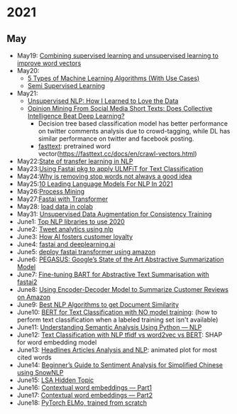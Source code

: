 # 2021

## May
- May19: [Combining supervised learning and unsupervised learning to improve word vectors](https://towardsdatascience.com/combining-supervised-learning-and-unsupervised-learning-to-improve-word-vectors-d4dea84ec36b)
- May20: 
  - [5 Types of Machine Learning Algorithms (With Use Cases)](https://www.statworx.com/at/blog/5-types-of-machine-learning-algorithms-with-use-cases/#h-4-semi-supervised-learning)
  - [Semi Supervised Learning](https://algorithmia.com/blog/semi-supervised-learning)
- May21:
  - [Unsupervised NLP: How I Learned to Love the Data](https://medium.com/@ODSC/unsupervised-nlp-how-i-learned-to-love-the-data-1dde7dc4a3c1)
  - [Opinion Mining From Social Media Short Texts: Does Collective Intelligence Beat Deep Learning?](https://www.frontiersin.org/articles/10.3389/frobt.2018.00138/full)
    - Decision tree based classification model has better performance on twitter comments analysis due to crowd-tagging, while DL has similar performance on twitter and facebook posting.
    - [fasttext](https://amitness.com/2020/06/fasttext-embeddings/): pretrained word vector(https://fasttext.cc/docs/en/crawl-vectors.html)
- May22:[State of transfer learning in NLP](https://ruder.io/state-of-transfer-learning-in-nlp/)
- May23:[Using Fastai pkg to apply ULMFiT for Text Classification](https://medium.com/technonerds/using-fastais-ulmfit-to-make-a-state-of-the-art-multi-label-text-classifier-bf54e2943e83)
- May24:[Why is removing stop words not always a good idea](https://medium.com/@limavallantin/why-is-removing-stop-words-not-always-a-good-idea-c8d35bd77214)
- May25:[10 Leading Language Models For NLP In 2021](https://www.topbots.com/leading-nlp-language-models-2020/)
- May26:[Process Mining](https://towardsdatascience.com/what-is-process-mining-8afae06b5c33) 
- May27:[Fastai with Transformer](https://www.kaggle.com/maroberti/fastai-with-transformers-bert-roberta) 
- May28: [load data in colab](https://towardsdatascience.com/3-ways-to-load-csv-files-into-colab-7c14fcbdcb92)
- May31: [Unsupervised Data Augmentation for Consistency Training](https://arxiv.org/pdf/1904.12848.pdf)
- June1: [Top NLP libraries to use 2020](https://towardsdatascience.com/top-nlp-libraries-to-use-2020-4f700cdb841f)
- June2: [Tweet analytics using nlp](https://medium.com/analytics-vidhya/tweet-analytics-using-nlp-f83b9f7f7349)
- June3: [How AI fosters customer loyalty](https://atif-blogs.medium.com/how-artificial-intelligence-fosters-customer-loyalty-b6a6a2a3817)
- June4: [fastai and deeplearning.ai](https://towardsdatascience.com/two-sides-of-the-same-coin-fast-ai-vs-deeplearning-ai-b67e9ec32133)
- June5: [deploy fastai transformer using amazon](https://towardsdatascience.com/deploy-fastai-transformers-based-nlp-models-using-amazon-sagemaker-and-creating-api-using-aws-7ea39bbcc021)
- June6: [PEGASUS: Google’s State of the Art Abstractive Summarization Model](https://towardsdatascience.com/pegasus-google-state-of-the-art-abstractive-summarization-model-627b1bbbc5ce) 
- June7: [Fine-tuning BART for Abstractive Text Summarisation with fastai2](https://medium.com/curation-corporation/fine-tuning-bart-for-abstractive-text-summarisation-with-fastai2-d7a2ad676a13)
- June8: [Using Encoder-Decoder Model to Summarize Customer Reviews on Amazon](https://medium.com/@gangyang0912/using-encoder-decoder-model-to-summarize-customer-reviews-on-amazon-1ca8fd860b8e)
- June9: [Best NLP Algorithms to get Document Similarity](https://medium.com/analytics-vidhya/best-nlp-algorithms-to-get-document-similarity-a5559244b23b)
- June10: [BERT for Text Classification with NO model training](https://towardsdatascience.com/text-classification-with-no-model-training-935fe0e42180): (how to perform text classification when a labeled training set isn't available)
- June11: [Understanding Semantic Analysis Using Python — NLP](https://pub.towardsai.net/understanding-semantic-analysis-using-python-nlp-f48016422677)
- June12: [Text Classification with NLP tfidf vs word2vec vs BERT](https://towardsdatascience.com/text-classification-with-nlp-tf-idf-vs-word2vec-vs-bert-41ff868d1794): SHAP for word embedding model
- June13: [Headlines Articles Analysis and NLP](https://towardsdatascience.com/headlines-articles-analysis-and-nlp-4013a66dbac): animated plot for most cited words
- June14: [Beginner’s Guide to Sentiment Analysis for Simplified Chinese using SnowNLP](https://towardsdatascience.com/beginners-guide-to-sentiment-analysis-for-simplified-chinese-using-snownlp-ce88a8407efb)
- June15: [LSA Hidden Topic](https://towardsdatascience.com/latent-semantic-analysis-deduce-the-hidden-topic-from-the-document-f360e8c0614b)
- June16: [Contextual word embeddings — Part1](https://medium.com/analytics-vidhya/contextual-word-embeddings-part1-20d84787c65)
- June17: [Contextual word embeddings — Part2](https://medium.com/analytics-vidhya/contextual-word-embeddings-part2-bb4888310be1)
- June18: [PyTorch ELMo, trained from scratch](https://towardsdatascience.com/pytorch-elmo-844d2391a0b2)
